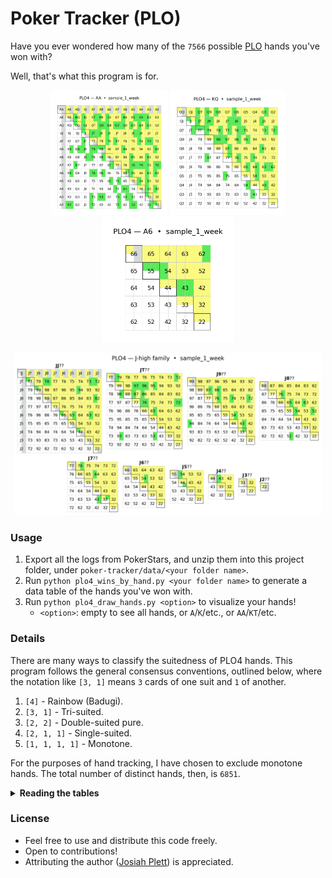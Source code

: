 # Poker Tracker (PLO)

Have you ever wondered how many of the `7566` possible [PLO](https://en.wikipedia.org/wiki/Omaha_hold_%27em#Pot-limit_Omaha) hands you've won with?

Well, that's what this program is for.

<p align="center" float="left">
  <img src="/output/sample_AA_grid.png" alt="AA Grid" height="200px"/>
  <img src="/output/sample_KQ_grid.png" alt="KQ Grid" height="200px"/>
  <img src="/output/sample_A6_grid.png" alt="A6 Grid" height="200px"/>
</p>

<p align="center">
  <img src="/output/sample_J_family.png" alt="J Family" height="260px"/>
</p>

### Usage

1. Export all the logs from PokerStars, and unzip them into this project folder, under `poker-tracker/data/<your folder name>`.
2. Run `python plo4_wins_by_hand.py <your folder name>` to generate a data table of the hands you've won with.
3. Run `python plo4_draw_hands.py <option>` to visualize your hands!
   - `<option>`: empty to see all hands, or `A`/`K`/etc., or `AA`/`KT`/etc.

### Details

There are many ways to classify the suitedness of PLO4 hands. This program follows the general consensus conventions, outlined below, where the notation like `[3, 1]` means `3` cards of one suit and `1` of another.

1. `[4]` - Rainbow (Badugi).
2. `[3, 1]` - Tri-suited.
3. `[2, 2]` - Double-suited pure.
4. `[2, 1, 1]` - Single-suited.
5. `[1, 1, 1, 1]` - Monotone.

For the purposes of hand tracking, I have chosen to exclude monotone hands. The total number of distinct hands, then, is `6851`.

<details><summary> <b>Reading the tables</b> </summary>

<br>

The yellow parts of each table represents the hands with a suited pair. Each cell has two options.

- Left: single-suited (`[2, 1, 1]`)
- Right: double-suited pure (`[2, 2]`)

Similarly, the white parts of each table represent the following suitedness:

- Left: rainbow (`[1, 1, 1, 1]`)
- Right: tri-suited (`[3, 1]`)

For cells representing a pair, the cell has 4 parts not 2, with the suited pairs (in yellow) being at the top, and others below.

Impossible hand combinations are grey.

---

</details>

### License

- Feel free to use and distribute this code freely.
- Open to contributions!
- Attributing the author ([Josiah Plett](https://plett.dev/)) is appreciated.
